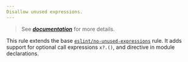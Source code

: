 ```yaml
---
Disallow unused expressions.
---
```


> See [***documentation***](https://developer.huawei.com/consumer/{{region}}/doc/harmonyos-guides-{{apiVersion}}/ide_no-unused-expressions-{{apiVersion}}) for more details.

This rule extends the base [`eslint/no-unused-expressions`](https://eslint.org/docs/rules/no-unused-expressions) rule.
It adds support for optional call expressions `x?.()`, and directive in module declarations.
